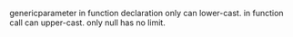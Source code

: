 

genericparameter in function declaration only can lower-cast.
in function call can upper-cast.
only null has no limit.

